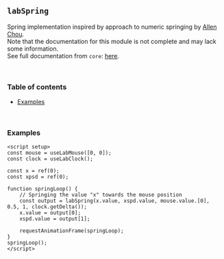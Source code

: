 ## `labSpring` <!-- omit in toc -->

Spring implementation inspired by approach to numeric springing by [Allen Chou](http://allenchou.net/2015/04/game-math-precise-control-over-numeric-springing/).<br />
Note that the documentation for this module is not complete and may lack some information.<br />
See full documentation from `core`: [here](https://github.com/kinematic-lab/kinematic-lab/tree/main/packages/core/docs/lab-spring.md).

<br />

### Table of contents <!-- omit in toc -->

-   [Examples](#examples)

<br />

### Examples

```vue
<script setup>
const mouse = useLabMouse([0, 0]);
const clock = useLabClock();

const x = ref(0);
const xpsd = ref(0);

function springLoop() {
	// Springing the value "x" towards the mouse position
	const output = labSpring(x.value, xspd.value, mouse.value.[0], 0.5, 1, clock.getDelta());
	x.value = output[0];
	xspd.value = output[1];

	requestAnimationFrame(springLoop);
}
springLoop();
</script>
```
